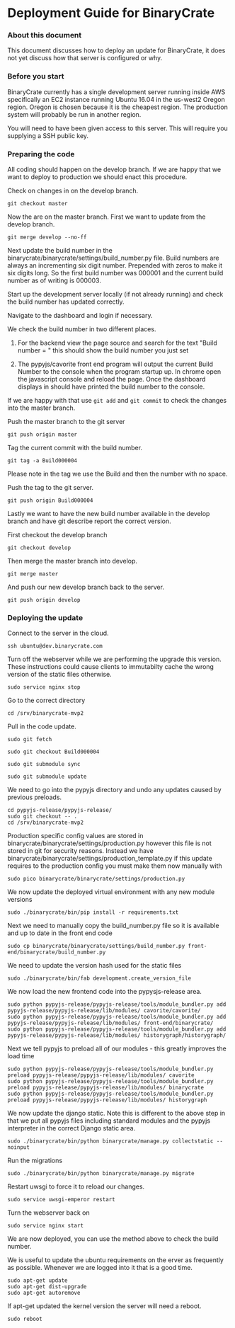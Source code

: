 # Deployment Guide for BinaryCrate

### About this document

This document discusses how to deploy an update for BinaryCrate, it does not yet discuss how that server is configured or why.

### Before you start

BinaryCrate currently has a single development server running inside AWS specifically an EC2 instance running Ubuntu 16.04 in the us-west2 Oregon region.
Oregon is chosen because it is the cheapest region. The production system will probably be run in another region.

You will need to have been given access to this server. This will require you supplying a SSH public key.

### Preparing the code

All coding should happen on the develop branch. If we are happy that we want to deploy to production we should enact this procedure.

Check on changes in on the develop branch.

```
git checkout master
```

Now the are on the master branch. First we want to update from the develop branch.

```
git merge develop --no-ff
```

Next update the build number in the binarycrate/binarycrate/settings/build_number.py file.
Build numbers are always an incrementing six digit number. Prepended with zeros to make it six digits long. So the first
build number was 000001 and the current build number as of writing is 000003.

Start up the development server locally (if not already running) and check the build number has updated correctly.

Navigate to the dashboard and login if necessary.

We check the build number in two different places.

1. For the backend view the page source and search for the text "Build number = " this should show the build number you just set

2. The pypyjs/cavorite front end program will output the current Build Number to the console when the program startup up. In chrome open the
javascript console and reload the page. Once the dashboard displays in should have printed the build number to the console.

If we are happy with that use `git add` and `git commit` to check the changes into the master branch.

Push the master branch to the git server

```
git push origin master
```

Tag the current commit with the build number.

```
git tag -a Build000004
```

Please note in the tag we use the Build and then the number with no space.

Push the tag to the git server.

```
git push origin Build000004
```

Lastly we want to have the new build number available in the develop branch and have git describe report the correct version.

First checkout the develop branch

```
git checkout develop
```

Then merge the master branch into develop.

```
git merge master
```

And push our new develop branch back to the server.

```
git push origin develop
```

### Deploying the update

Connect to the server in the cloud.

```
ssh ubuntu@dev.binarycrate.com
```

Turn off the webserver while we are performing the upgrade this version. These instructions could cause clients to immutabilty cache the wrong version of the static files otherwise.
```
sudo service nginx stop
```

Go to the correct directory

```
cd /srv/binarycrate-mvp2
```

Pull in the code update.

```
sudo git fetch

sudo git checkout Build000004

sudo git submodule sync

sudo git submodule update
```

We need to go into the pypyjs directory and undo any updates caused by previous preloads.
```
cd pypyjs-release/pypyjs-release/
sudo git checkout -- .
cd /srv/binarycrate-mvp2
```

Production specific config values are stored in binarycrate/binarycrate/settings/production.py however this file is not stored in git for security reasons.
Instead we have binarycrate/binarycrate/settings/production_template.py if this update requires to the production config you must make them now manually with

```
sudo pico binarycrate/binarycrate/settings/production.py
```

We now update the deployed virtual environment with any new module versions
```
sudo ./binarycrate/bin/pip install -r requirements.txt
```

Next we need to manually copy the build_number.py file so it is available and up to date in the front end code

```
sudo cp binarycrate/binarycrate/settings/build_number.py front-end/binarycrate/build_number.py
```

We need to update the version hash used for the static files
```
sudo ./binarycrate/bin/fab development.create_version_file
```

We now load the new frontend code into the pypysjs-release area.

```
sudo python pypyjs-release/pypyjs-release/tools/module_bundler.py add pypyjs-release/pypyjs-release/lib/modules/ cavorite/cavorite/
sudo python pypyjs-release/pypyjs-release/tools/module_bundler.py add pypyjs-release/pypyjs-release/lib/modules/ front-end/binarycrate/
sudo python pypyjs-release/pypyjs-release/tools/module_bundler.py add pypyjs-release/pypyjs-release/lib/modules/ historygraph/historygraph/
```

Next we tell pypyjs to preload all of our modules - this greatly improves the load time

```
sudo python pypyjs-release/pypyjs-release/tools/module_bundler.py preload pypyjs-release/pypyjs-release/lib/modules/ cavorite
sudo python pypyjs-release/pypyjs-release/tools/module_bundler.py preload pypyjs-release/pypyjs-release/lib/modules/ binarycrate
sudo python pypyjs-release/pypyjs-release/tools/module_bundler.py preload pypyjs-release/pypyjs-release/lib/modules/ historygraph
```

We now update the django static. Note this is different to the above step in that we put all pypyjs files including standard modules and the pypyjs interpreter
in the correct Django static area.
```
sudo ./binarycrate/bin/python binarycrate/manage.py collectstatic --noinput
```

Run the migrations
```
sudo ./binarycrate/bin/python binarycrate/manage.py migrate
```

Restart uwsgi to force it to reload our changes.
```
sudo service uwsgi-emperor restart
```

Turn the webserver back on
```
sudo service nginx start
```

We are now deployed, you can use the method above to check the build number.

We is useful to update the ubuntu requirements on the erver as frequently as possible. Whenever we are logged into it that is a good time.

```
sudo apt-get update
sudo apt-get dist-upgrade
sudo apt-get autoremove
```

If apt-get updated the kernel version the server will need a reboot.
```
sudo reboot
```
